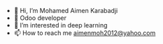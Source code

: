 - 👋 Hi, I’m Mohamed Aimen Karabadji
- 💪 Odoo developer
- 👀 I’m interested in deep learning 
- 📫 How to reach me aimenmoh2012@yahoo.com
